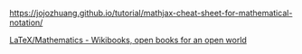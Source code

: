 https://jojozhuang.github.io/tutorial/mathjax-cheat-sheet-for-mathematical-notation/

[LaTeX/Mathematics - Wikibooks, open books for an open world](https://en.wikibooks.org/wiki/LaTeX/Mathematics)
